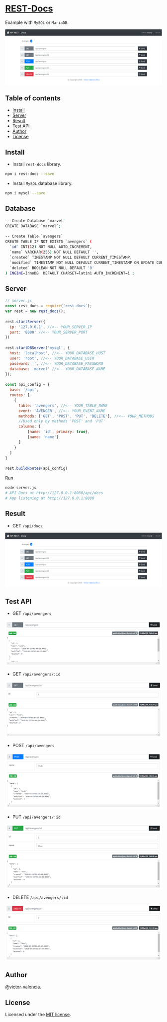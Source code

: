 # [REST-Docs](https://github.com/victor-valencia/rest-docs)

Example with `MySQL` or `MariaDB`.

![API](/resources/img/mysql/api.png)

## Table of contents
- [Install](#install)
- [Server](#server)
- [Result](#result)
- [Test API](#test-api)
- [Author](#author)
- [License](#license)

## Install

- Install `rest-docs` library.

```bash
npm i rest-docs --save
```

- Install `MySQL` database library.

```bash
npm i mysql --save
```

## Database

```bash
-- Create Database `marvel`
CREATE DATABASE `marvel`;

-- Create Table `avengers`
CREATE TABLE IF NOT EXISTS `avengers` (
  `id` INT(12) NOT NULL AUTO_INCREMENT,
  `name` VARCHAR(255) NOT NULL DEFAULT '',
  `created` TIMESTAMP NOT NULL DEFAULT CURRENT_TIMESTAMP,
  `modified` TIMESTAMP NOT NULL DEFAULT CURRENT_TIMESTAMP ON UPDATE CURRENT_TIMESTAMP,
  `deleted` BOOLEAN NOT NULL DEFAULT '0'  
) ENGINE=InnoDB  DEFAULT CHARSET=latin1 AUTO_INCREMENT=1 ;
```

## Server

```javascript
// server.js
const rest_docs = require('rest-docs');
var rest = new rest_docs();

rest.startServer({
  ip: '127.0.0.1', //<-- YOUR_SERVER_IP
  port: '8080' //<-- YOUR_SERVER_PORT
})

rest.startDBServer('mysql', {
  host: 'localhost', //<-- YOUR_DATABASE_HOST
  user: 'root', //<-- YOUR_DATABASE_USER
  password: '', //<-- YOUR_DATABASE_PASSWORD
  database: 'marvel' //<-- YOUR_DATABASE_NAME
});

const api_config = {
  base: '/api',
  routes: [
    {      
      table: 'avengers', //<-- YOUR_TABLE_NAME
      event: 'AVENGER', //<-- YOUR_EVENT_NAME 
      methods: ['GET', 'POST', 'PUT', 'DELETE'], //<-- YOUR_METHODS
      //Used only by methods 'POST' and 'PUT'
      columns: [
          {name: 'id', primary: true},
          {name: 'name'}
      ]
    }
  ]  
}

rest.buildRoutes(api_config)
```

Run

```bash
node server.js
# API Docs at http://127.0.0.1:8080/api/docs
# App listening at http://127.0.0.1:8080
```

## Result

* GET `/api/docs`

![API](/resources/img/mysql/api.png)

## Test API

* GET `/api/avengers`

![API](/resources/img/mysql/api_get_all.png)

* GET `/api/avengers/:id`

![API](/resources/img/mysql/api_get_id.png)

* POST `/api/avengers`

![API](/resources/img/mysql/api_post.png)

* PUT `/api/avengers/:id`

![API](/resources/img/mysql/api_put.png)

* DELETE `/api/avengers/:id`

![API](/resources/img/mysql/api_delete.png)

## Author

@[victor-valencia](https://github.com/victor-valencia).

## License

Licensed under the [MIT license](/LICENSE).